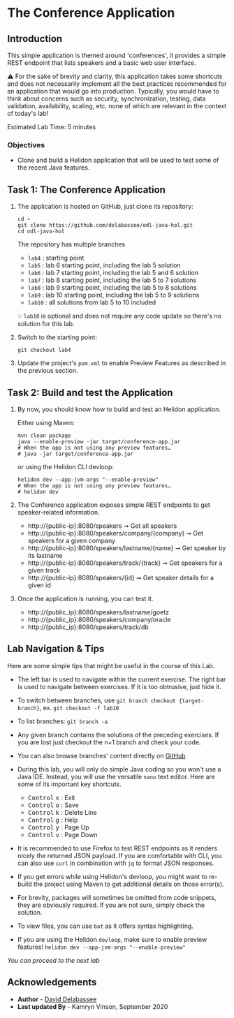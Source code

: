 # The Conference Application

## Introduction

This simple application is themed around 'conferences', it provides a simple REST endpoint that lists speakers and a basic web user interface.

⚠️ For the sake of brevity and clarity, this application takes some shortcuts and does not necessarily implement all the best practices recommended for an application that would go into production. Typically, you would have to think about concerns such as security, synchronization, testing, data validation, availability, scaling, etc. none of which are relevant in the context of today's lab!

Estimated Lab Time: 5 minutes

### Objectives
- Clone and build a Helidon application that will be used to test some of the recent Java features.

## Task 1: The Conference Application

1. The application is hosted on GitHub, just clone its repository:

	```
	cd ~
	git clone https://github.com/delabassee/odl-java-hol.git
	cd odl-java-hol
	```


	The repository has multiple branches

	* `lab4` : starting point
	* `lab5` : lab 6 starting point, including the lab 5 solution
	* `lab6` : lab 7 starting point, including the lab 5 and 6 solution
	* `lab7` : lab 8 starting point, including the lab 5 to 7 solutions
	* `lab8` : lab 9 starting point, including the lab 5 to 8 solutions
	* `lab9` : lab 10 starting point, including the lab 5 to 9 solutions
	* `lab10` : all solutions from lab 5 to 10 included

	💡 `lab10` is optional and does not require any code update so there's no solution for this lab.

2. Switch to the starting point:
	```
	git checkout lab4
	```

3. Update the project's `pom.xml` to enable Preview Features as described in the previous section.

## Task 2: Build and test the Application

1. By now, you should know how to build and test an Helidon application. 

	Either using Maven:

	```
	mvn clean package
	java --enable-preview -jar target/conference-app.jar
	# When the app is not using any preview features… 
	# java -jar target/conference-app.jar
	```

	or using the Helidon CLI devloop:

	```
	helidon dev --app-jvm-args "--enable-preview"
	# When the app is not using any preview features… 
	# helidon dev
	```

2. The Conference application exposes simple REST endpoints to get speaker-related information.

	* http://{public-ip}:8080/speakers ➞ Get all speakers
	* http://{public-ip}:8080/speakers/company/{company} ➞ Get speakers for a given company
	* http://{public-ip}:8080/speakers/lastname/{name} ➞ Get speaker by its lastname
	* http://{public-ip}:8080/speakers/track/{track} ➞ Get speakers for a given track
	* http://{public-ip}:8080/speakers/{id} ➞ Get speaker details for a given id

3. Once the application is running, you can test it. 

	* http://{public_ip}:8080/speakers/lastname/goetz
	* http://{public_ip}:8080/speakers/company/oracle
	* http://{public_ip}:8080/speakers/track/db

## Lab Navigation & Tips

Here are some simple tips that might be useful in the course of this Lab.

* The left bar is used to navigate within the current exercise. The right bar is used to navigate between exercises. If it is too obtrusive, just hide it.

* To switch between branches, use `git branch checkout {target-branch}`, ex. `git checkout -f lab10`

* To list branches: `git branch -a`

* Any given branch contains the solutions of the preceding exercises. If you are lost just checkout the n+1 branch and check your code.

* You can also browse branches' content directly on [GitHub](https://github.com/delabassee/odl-java-hol/branches)

* During this lab, you will only do simple Java coding so you won't use a Java IDE. Instead, you will use the versatile `nano` text editor. Here are some of its important key shortcuts.

	* <kbd>Control</kbd> <kbd>x</kbd> : Exit
	* <kbd>Control</kbd> <kbd>o</kbd> : Save
	* <kbd>Control</kbd> <kbd>k</kbd> : Delete Line
	* <kbd>Control</kbd> <kbd>g</kbd> : Help
	* <kbd>Control</kbd> <kbd>y</kbd> : Page Up
	* <kbd>Control</kbd> <kbd>v</kbd> : Page Down

* It is recommended to use Firefox to test REST endpoints as it renders nicely the returned JSON payload. If you are comfortable with CLI, you can also use `curl` in combination with `jq` to format JSON responses.

* If you get errors while using Helidon's devloop, you might want to re-build the project using Maven to get additional details on those error(s).

* For brevity, packages will sometimes be omitted from code snippets, they are obviously required. If you are not sure, simply check the solution.

* To view files, you can use `bat` as it offers syntax highlighting.

* If you are using the Helidon `devloop`, make sure to enable preview features! `helidon dev --app-jvm-args "--enable-preview"`

*You can proceed to the next lab*

## Acknowledgements

 - **Author** - [David Delabassee](https://delabassee.com)
 - **Last updated By** - Kamryn Vinson, September 2020

